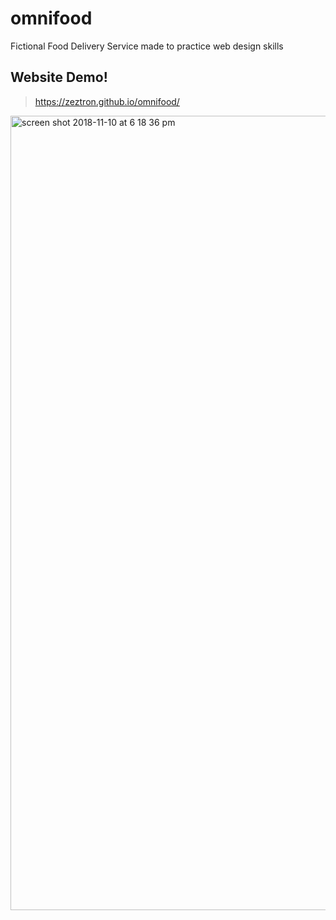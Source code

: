 # omnifood
Fictional Food Delivery Service made to practice web design skills

## Website Demo!
> https://zeztron.github.io/omnifood/

<img width="1271" alt="screen shot 2018-11-10 at 6 18 36 pm" src="https://user-images.githubusercontent.com/41349472/48307158-14276480-e515-11e8-83e1-29748969a4bd.png">
